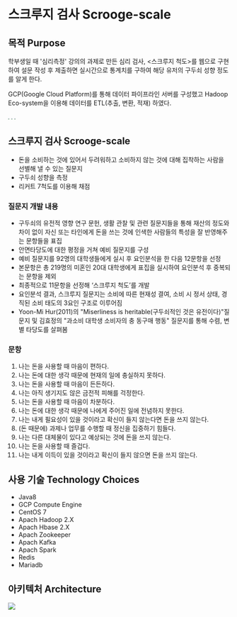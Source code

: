 # 스크루지 검사 Scrooge-scale

## 목적 Purpose

학부생일 때 '심리측정' 강의의 과제로 만든 심리 검사, <스크루지 척도>를 웹으로 구현하여 설문 작성 후 제출하면 실시간으로 통계치를 구하여 해당 유저의 구두쇠 성향 정도를 알게 한다.  

GCP(Google Cloud Platform)를 통해 데이터 파이프라인 서버를 구성했고 Hadoop Eco-system을 이용해 데이터를 ETL(추출, 변환, 적재) 하였다.

<img src="https://s3.us-west-2.amazonaws.com/secure.notion-static.com/f745106a-b571-462f-bfde-f15cb0e09d71/fronMain.png?X-Amz-Algorithm=AWS4-HMAC-SHA256&X-Amz-Credential=AKIAT73L2G45O3KS52Y5%2F20210315%2Fus-west-2%2Fs3%2Faws4_request&X-Amz-Date=20210315T082852Z&X-Amz-Expires=86400&X-Amz-Signature=1ea428a409fe80a797ae834ed3ed92c59bbe9f3076e6ac1dd10c3e8688d59ec1&X-Amz-SignedHeaders=host&response-content-disposition=filename%20%3D%22fronMain.png%22" style="zoom: 20%;" />

<img src="https://s3.us-west-2.amazonaws.com/secure.notion-static.com/2c8bc9b1-5840-491f-8377-66ace2320847/front2.png?X-Amz-Algorithm=AWS4-HMAC-SHA256&X-Amz-Credential=AKIAT73L2G45O3KS52Y5%2F20210315%2Fus-west-2%2Fs3%2Faws4_request&X-Amz-Date=20210315T082916Z&X-Amz-Expires=86400&X-Amz-Signature=c4636aa601e9bf47b29d593f4f097d181471aacbb530543af1436dcff767f92f&X-Amz-SignedHeaders=host&response-content-disposition=filename%20%3D%22front2.png%22" style="zoom:20%;" />

<img src="https://s3.us-west-2.amazonaws.com/secure.notion-static.com/396ec116-19d8-4271-ad04-ed953341b243/Untitled.png?X-Amz-Algorithm=AWS4-HMAC-SHA256&X-Amz-Credential=AKIAT73L2G45O3KS52Y5%2F20210315%2Fus-west-2%2Fs3%2Faws4_request&X-Amz-Date=20210315T082918Z&X-Amz-Expires=86400&X-Amz-Signature=2f552a5b6bd1ac8941622df11ab8e2456ba18bae98d11aa0f718f0bbc856da06&X-Amz-SignedHeaders=host&response-content-disposition=filename%20%3D%22Untitled.png%22" style="zoom:20%;" />

## 스크루지 검사 Scrooge-scale

- 돈을 소비하는 것에 있어서 두려워하고 소비하지 않는 것에 대해 집착하는 사람을 선별해 낼 수 있는 질문지
- 구두쇠 성향을 측정
- 리커트 7척도를 이용해 채점

### 질문지 개발 내용

- 구두쇠의 유전적 영향 연구 문헌, 생활 관찰 및 관련 질문지들을 통해 재산의 정도와 차이 없이 자신 또는 타인에게 돈을 쓰는 것에 인색한 사람들의 특성을 잘 반영해주는 문항들을 표집
- 안면타당도에 대한 평정을 거쳐 예비 질문지를 구성
- 예비 질문지를 92명의 대학생들에게 실시 후 요인분석을 한 다음 12문항을 선정 
- 본문항은 총 219명의 미혼인 20대 대학생에게 표집을 실시하여 요인분석 후 중복되는 문항을 제외
- 최종적으로 11문항을 선정해 ‘스크루지 척도’를 개발
- 요인분석 결과, 스크루지 질문지는 소비에 따른 현재성 결여, 소비 시 정서 상태, 경직된 소비 태도의 3요인 구조로 이루어짐
- Yoon-Mi Hur(2011)의 "Miserliness is heritable(구두쇠적인 것은 유전이다)"질문지 및 김효정의 "과소비 대학생 소비자의 충 동구매 행동" 질문지를 통해 수렴, 변별 타당도를 살펴봄

### 문항

1. 나는 돈을 사용할 때 마음이 편하다.
2. 나는 돈에 대한 생각 때문에 현재의 일에 충실하지 못하다.
3. 나는 돈을 사용할 때 마음이 든든하다.
4. 나는 아직 생기지도 않은 금전적 피해를 걱정한다.
5. 나는 돈을 사용할 때 마음이 차분하다.
6. 나는 돈에 대한 생각 때문에 나에게 주어진 일에 전념하지 못한다.
7. 나는 내게 필요성이 있을 것이라고 확신이 들지 않는다면 돈을 쓰지 않는다.
8. (돈 때문에) 과제나 업무를 수행할 때 정신을 집중하기 힘들다.
9. 나는 다른 대체물이 있다고 예상되는 것에 돈을 쓰지 않는다.
10. 나는 돈을 사용할 때 즐겁다.
11. 나는 내게 이득이 있을 것이라고 확신이 들지 않으면 돈을 쓰지 않는다.



## 사용 기술 Technology Choices

- Java8
- GCP Compute Engine
- CentOS 7
- Apach Hadoop 2.X
- Apach Hbase 2.X
- Apach Zookeeper
- Apach Kafka
- Apach Spark
- Redis
- Mariadb



## 아키텍처 Architecture

![](https://www.notion.so/image/https%3A%2F%2Fs3.us-west-2.amazonaws.com%2Fsecure.notion-static.com%2Fc61b216f-0c38-429b-b01b-b7bce933907f%2FUntitled.png%3FX-Amz-Algorithm%3DAWS4-HMAC-SHA256%26X-Amz-Credential%3DAKIAT73L2G45O3KS52Y5%252F20210312%252Fus-west-2%252Fs3%252Faws4_request%26X-Amz-Date%3D20210312T121114Z%26X-Amz-Expires%3D86400%26X-Amz-Signature%3D7a259ce0f9b2bab0f2de248347e7744371bce6a22e35be8124a89a71117a0103%26X-Amz-SignedHeaders%3Dhost%26response-content-disposition%3Dfilename%2520%253D%2522Untitled.png%2522?table=block&id=d6c31669-889f-4176-a9d7-fe654be934b0&width=2390&userId=&cache=v2)





